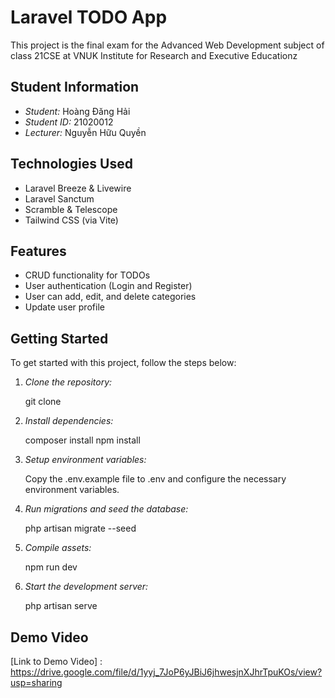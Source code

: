 # Laravel TODO App

This project is the final exam for the Advanced Web Development subject of class 21CSE at VNUK Institute for Research and Executive Educationz

## Student Information

- *Student:* Hoàng Đăng Hải
- *Student ID:* 21020012
- *Lecturer:* Nguyễn Hữu Quyền

## Technologies Used

- Laravel Breeze & Livewire
- Laravel Sanctum
- Scramble & Telescope
- Tailwind CSS (via Vite)

## Features

- CRUD functionality for TODOs
- User authentication (Login and Register)
- User can add, edit, and delete categories
- Update user profile

## Getting Started

To get started with this project, follow the steps below:

1. *Clone the repository:*

    
    git clone <repository-url>
    

2. *Install dependencies:*

    
    composer install
    npm install
    

3. *Setup environment variables:*

    Copy the .env.example file to .env and configure the necessary environment variables.

4. *Run migrations and seed the database:*

    
    php artisan migrate --seed
    

5. *Compile assets:*

    
    npm run dev
    

6. *Start the development server:*

    
    php artisan serve
    

## Demo Video

[Link to Demo Video] : https://drive.google.com/file/d/1yyj_7JoP6yJBiJ6jhwesjnXJhrTpuKOs/view?usp=sharing



